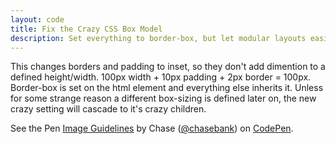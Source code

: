 ```yaml
---
layout: code
title: Fix the Crazy CSS Box Model
description: Set everything to border-box, but let modular layouts easily overwrite it.
---
```


This changes borders and padding to inset, so they don't add dimention to a defined height/width. 100px width + 10px padding + 2px border = 100px. Border-box is set on the html element and everything else inherits it. Unless for some strange reason a different box-sizing is defined later on, the new crazy setting will cascade to it's crazy children.

<p data-height="268" data-theme-id="21051" data-slug-hash="zveoJb" data-default-tab="css" data-user="chasebank" class='codepen'>See the Pen <a href='http://codepen.io/chasebank/pen/zveoJb/'>Image Guidelines</a> by Chase (<a href='http://codepen.io/chasebank'>@chasebank</a>) on <a href='http://codepen.io'>CodePen</a>.</p>
<script async src="//assets.codepen.io/assets/embed/ei.js"> </script>
